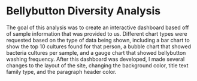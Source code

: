 # Bellybutton Diversity Analysis
The goal of this analysis was to create an interactive dashboard based off of sample information that was provided to us. Different chart types were requested based on the
type of data being shown, including a bar chart to show the top 10 cultures found for that person, a bubble chart that showed bacteria cultures per sample, and a gauge chart
that showed bellybutton washing frequency. After this dashboard was developed, I made several changes to the layout of the site, changing the background color, title text family
type, and the paragraph header color.
